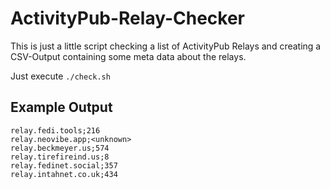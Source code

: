 # ActivityPub-Relay-Checker

This is just a little script checking a list of ActivityPub Relays and creating a CSV-Output containing some meta data about the relays.

Just execute ```./check.sh```

## Example Output
```
relay.fedi.tools;216
relay.neovibe.app;<unknown>
relay.beckmeyer.us;574
relay.tirefireind.us;8
relay.fedinet.social;357
relay.intahnet.co.uk;434
```